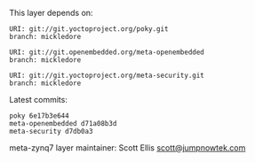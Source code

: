 This layer depends on:

    URI: git://git.yoctoproject.org/poky.git
    branch: mickledore

    URI: git://git.openembedded.org/meta-openembedded
    branch: mickledore

    URI: git://git.yoctoproject.org/meta-security.git
    branch: mickledore

Latest commits:

    poky 6e17b3e644
    meta-openembedded d71a08b3d
    meta-security d7db0a3

meta-zynq7 layer maintainer: Scott Ellis <scott@jumpnowtek.com>
